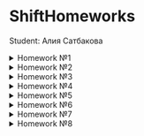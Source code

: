 # ShiftHomeworks

Student: Алия Сатбакова

<details>
<summary>Homework №1</summary>

## HW1

**Тема:** Основы Swift

Разработать приложение для учета автомобилей.

Организовать работу с проектом на GitHub.

**Функционал приложения:** 

Приложение должно обладать интерфейсом взаимодействия с пользователем (меню с возможностью выбора нужного варианта). Основные функции:
1. Добавление нового автомобиля
2. Вывод списка добавленных автомобилей
3. Вывод списка автомобилей с использованием фильтра по типу кузова автомобиля
4. Интерфейс приложения: консольное приложение
5. Для работы с данными автомобиля использовать структуру (с опциональными и не опциональными полями)
6. Отображение информации должно быть в формате: 
  - <Поле>: <Значение>
7. Для необязательных полей при отсутствии значения: 
  - год выпуска – отображать «-» 
  - гос. номер – пропускать это поле (оно не должно отображаться)
</details>

<details>
<summary>Homework №2</summary>

## HW2

**Тема:** Знакомство с ARC. Замыкания, протоколы, модификаторы доступа. Многопоточность

Разработать приложение, реализующее потокобезопассную коллекцию.

**Функционал приложения:** 

Необходимо реализовать потокобезопасный массив, обеспечивающий корректное изменение/получение хранимых данных.
Для демонстрации результата добавить в один concurrent queue две асинхронные задачи, в которых параллельно друг другу будет происходить добавление элементов в потокобезопасный массив.

**Обязательные методы:** 
1. Добавляет новый элемент 
2. Удаляет элемент с указанным индексом
3. Возвращает элемент с указанным индексом
4. Метод проверки наличия элемента в коллекции. Возвращает true при наличии элемента в коллекции

**Обязательные свойства:** 
1. Если массив пуст, возвращает true 
2. Возвращает количество элементов в массиве
</details>

<details>
<summary>Homework №3</summary>

## HW3

**Тема:** Основы UI. Autolayout/Сonstraints

Приложение - визитка.

**Функционал приложения:** 

Приложение имеет сториборд с UITabBarController с тремя экранами.
1. Первый экран
  - Фото или аватарка  
  - Информация о себе: имя, возраст, город, образование и т.д.
2. Второй экран
  - Навыки разработчика: как давно занимаетесь программированием, какие языки изучали, чего ждете от обучения.
3. Третий экран
  - Ваши увлечения помимо разработки - хобби

На каждом из экранов должно быть минимум 3 элемента (View) из пройденных (без Table и Collection).

Один экран верстка через storyboard, остальные два экрана - SnapKit или нативная верстка (Constraints).
</details>

<details>
<summary>Homework №4</summary>

## HW4

**Тема:** Navigation. UITableView. UICollectionView. iOS Application Life Cycle. Apple's Frameworks

Создать приложение на основе UICollectionView.

Имя проекта - CollectionApp.

**Функционал приложения:**

Источник данных не принципиален, но коллекция должна содержать минимум 10 айтемов.
1. Ячейка коллекции должна содержать как минимум картинку и один лейбл
2. По нажатию на ячейку должен открываться экран с детальной информацией (должна быть возможность вернуться назад *)
   - Открываемый экран должен быть внутри стека. (UINavigationController)
3. На экране детальной информации должно быть реализовано открытие еще одного экрана (модально *)
   - Должен открываться поверх представленного ViewController’a
4. Приложение должно поддерживать портретную и альбомную ориентации

</details>


<details>
<summary>Homework №5</summary>

## HW5

**Тема:** Введение в Архитектуры: MVC, MVP, MVVM. CLEAN архитектуры. 

Взять предыдущее домашнее задание № 4 и модифицировать его таким образом:

- 1-й экран написать по архитектуре MVC
- 2-й экран написать по архитектуре MVP (вью обязательно должна быть пассивной)
- 3-й экран написать по архитектуре MVVM (на третьем экране добавить обновление данных модели через рандомный промежуток времени)

</details>

<details>
<summary>Homework №6</summary>

## HW6

**Тема:** Архитектурные паттерны: SOLID, KISS, DRY, YAGNI. Паттерны проектирования. 

Реализовать 2 экрана по дизайну:
https://www.figma.com/file/k7h9OwMvuohqfLneAhah5A/Homework

**Требования:**
- Первый экран на MVP (или VIPER)
- Второй экран на MVP (или VIPER)
- Модули должны (по возможности) удовлетворять SOLID

**Подробности 1-го экрана:**
- Марок машин должно быть минимум 5
- Данные должны браться из источника данных моментально (без задержек)

**Подробности 2-го экрана:**
- Типов кузова должно быть минимум 4
- Картинка может быть в принципе любой
    - Главное, чтобы в зависимости от выбора кузова она менялась
- Ценник должен быть разный в зависимости от типа кузова
    - То есть как только вы тапайте на кнопку «рассчитать цену», должен меняться ценник машины
    - По дефолту выставлен первый тип кузова и соответствующий ему ценник
- Данные должны Как будто браться из сети
    - Это значит, что требуется сделать эмуляцию загрузки данных (данные должны грузиться 1-2 секунды)
    - Пока идет загрузка - крутится индикатор загрузки
    - В какой момент времени вы сделаете загрузку - не важно, в момент тапа на кнопку или в момент перехода на второй экран, главное, чтобы загрузка была

</details>

<details>
<summary>Homework №7</summary>

## HW7

**Тема:** Основы работы с сетью. URLSession, Библиотеки

Разработать приложение, состоящее из строки поиска и UITableView, в которую загружаются изображение по введенному пользователем запросу.  

**Требования:**
- Разрешено использование библиотек Alamofire и Moya (по желанию)

**Основной функционал:**
- Пользователь вводит произвольный запрос в строку поиска, в случае если он неверный или загрузка не удалась – получает ошибку
- При успешной загрузке полученное изображение добавляется в таблицу
- Если пользователь сворачивает приложение – загрузка продолжается

**Дополнительный функционал:**
- При загрузке отображать прогресс в любом виде
- Пользователь может проводить несколько параллельных загрузок одновременно
- Загрузку можно приостановить и затем возобновить с сохранением прогресса

</details>

<details>
<summary>Homework №8</summary>

## HW8

**Тема:** Хранение данных

Разработать приложение, состоящее из двух экранов на основе TableView:
1. список компаний, отсортированный по количеству сотрудников. На ячейке отображается название и кол-во (пример: «ЦФТ - 450»)
2. список сотрудников компании, отсортированный по ФИО (в ячейке отображаются все данные)

При нажатии на компанию открывается список сотрудников этой компании. 

На первом экране можно удалить или добавить компанию, на втором – удалить или добавить сотрудника.

**Требования:**
- Все данные хранятся в БД.
- Разрешено использование библиотеки Realm

**Основной функционал:**
- Отношение Компания – Сотрудник должно быть one-to-many
- Один сотрудник может быть в только в одной компании
- При удалении из БД компании все её сотрудники, состоящие только в этой компании, удаляются
- При удалении сотрудника обнуляется его ссылка на компанию
- У сотрудника обязательные поля - ФИО, должность и опциональный возраст.
- У компании обязательное поле - название.

</details>
